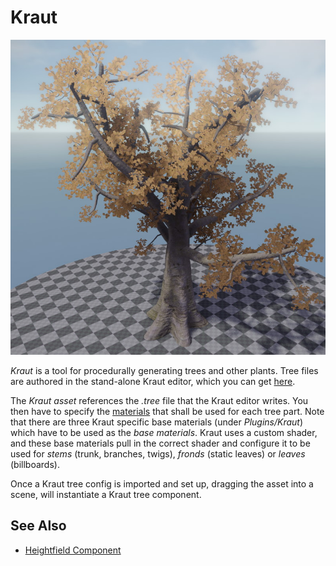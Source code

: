 # Kraut

![Kraut tree](media/kraut-tree.jpg)

*Kraut* is a tool for procedurally generating trees and other plants. Tree files are authored in the stand-alone Kraut editor, which you can get [here](https://github.com/jankrassnigg/Kraut).

The *Kraut asset* references the *.tree* file that the Kraut editor writes. You then have to specify the [materials](../materials/materials-overview.md) that shall be used for each tree part. Note that there are three Kraut specific base materials (under *Plugins/Kraut*) which have to be used as the *base materials*. Kraut uses a custom shader, and these base materials pull in the correct shader and configure it to be used for *stems* (trunk, branches, twigs), *fronds* (static leaves) or *leaves* (billboards).

Once a Kraut tree config is imported and set up, dragging the asset into a scene, will instantiate a Kraut tree component.

<!-- TODO: add more details at some point -->

## See Also

* [Heightfield Component](heightfield-component.md)